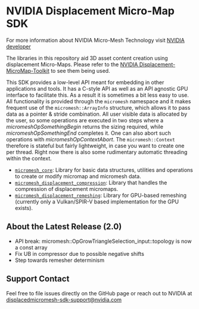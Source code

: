 # NVIDIA Displacement Micro-Map SDK

For more information about NVIDIA Micro-Mesh Technology visit [NVIDIA developer](https://developer.nvidia.com/rtx/ray-tracing/micro-mesh)

The libraries in this repository aid 3D asset content creation using displacement Micro-Maps.
Please refer to the [NVIDIA Displacement-MicroMap-Toolkit](https://github.com/NVIDIAGameWorks/Displacement-MicroMap-Toolkit) to see them being used.

This SDK provides a low-level API meant for embedding in other applications and tools.
It has a C-style API as well as an API agnostic GPU interface to facilitate this. 
As a result it is sometimes a bit less easy to use. All functionality is provided
through the `micromesh` namespace and it makes frequent use of the `micromesh::ArrayInfo`
structure, which allows it to pass data as a pointer & stride combination. All user visible data
is allocated by the user, so some operations are executed in two steps where a *micromeshOpSomethingBegin* returns
the sizing required, while *micromeshOpSomethingEnd* completes it. One can also abort such 
operations with *micromeshOpContextAbort*. The `micromesh::Context` therefore is stateful
but fairly lightweight, in case you want to create one per thread. Right now there is also some rudimentary
automatic threading within the context.

- [`micromesh_core`](/micromesh_core/README.md): Library for basic data structures, utilities and operations to create or modify micromap and micromesh data.
- [`micromesh_displacement_compression`](/micromesh_displacement_compression/README.md): Library that handles the compression of displacement micromaps.
- [`micromesh_displacement_remeshing`](/micromesh_displacement_remeshing/README.md): Library for GPU-based remeshing (currently only a Vulkan/SPIR-V based implementation for the GPU exists).

## About the Latest Release (2.0)

- API break: micromesh::OpGrowTriangleSelection_input::topology is now a const array
- Fix UB in compressor due to possible negative shifts
- Step towards remesher determinism

## Support Contact

Feel free to file issues directly on the GitHub page or reach out to NVIDIA at
<displacedmicromesh-sdk-support@nvidia.com>
